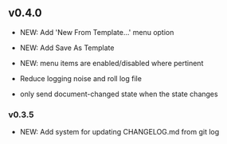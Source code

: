 <!-- THIS FILE IS AUTOMATICALLY UPDATED. SEE THE README -->


## v0.4.0

- NEW:  Add 'New From Template...' menu option

- NEW:  Add Save As Template

- NEW:  menu items are enabled/disabled where pertinent

-  Reduce logging noise and roll log file

-  only send document-changed state when the state changes


### v0.3.5

- NEW:  Add system for updating CHANGELOG.md from git log


